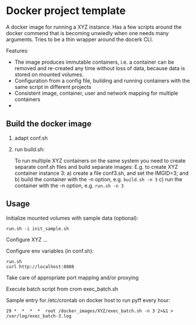 # Docker project template 

A docker image for running a XYZ instance. Has a few scripts around the docker commend that
is becoming unwiedly when one needs many arguments. Tries to be a thin wrapper around the
docerk CLI.

Features:
- The image produces immutable containers, i.e. a container can be removed and re-created
  any time without loss of data, because data is stored on mounted volumes.
- Configuration from a config file, building and running containers with the same script in
  different projects
- Consistent image, container, user and network mapping for multiple containers
- 

## Build the docker image
1. adapt conf.sh
2. run build.sh: 

   To run multiple XYZ containers on the same system you need to create separate 
   conf.sh files and build separate images:
   E.g. to create XYZ container instance 3:
   a) create a file conf3.sh, and set the IMGID=3; and
   b) build the container with the -n option, e.g. `build.sh -n 3`
   c) run the container with the -n option, e.g. `run.sh -n 3`


## Usage
Initialize mounted volumes with sample data (optional):
    
    run.sh -i init_sample.sh

Configure XYZ 
    ...

Configure env variables (in conf.sh):

    run.sh
    curl http://localhost:8080
    
Take care of appropriate port mapping and/or proxying


Execute batch script from crom
    exec_batch.sh 

Sample entry for /etc/crontab on docker host to run pyff every hour:

    29 *  *  *  *  root /docker_images/XYZ/exec_batch.sh -n 3 2>&1 > /var/log/exec_batch-3.log 
 